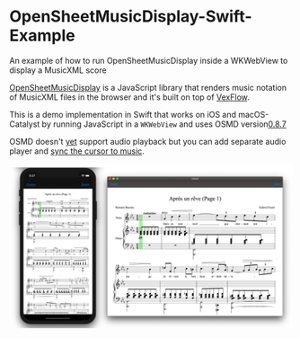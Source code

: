 # OpenSheetMusicDisplay-Swift-Example
An example of how to run OpenSheetMusicDisplay inside a WKWebView to display a MusicXML score

[OpenSheetMusicDisplay](https://opensheetmusicdisplay.github.io]) is a JavaScript library that renders music notation of MusicXML files in the browser and it's built on top of [VexFlow](https://www.vexflow.com).

This is a demo implementation in Swift that works on iOS and macOS-Catalyst by running JavaScript in a `WKWebView` and uses OSMD version[0.8.7](https://github.com/opensheetmusicdisplay/opensheetmusicdisplay/releases/tag/0.8.7)

OSMD doesn't [yet](https://opensheetmusicdisplay.org/2019/12/05/audio-player-is-coming-in-2020/) support audio playback but you can add separate audio player and [sync the cursor to music](https://github.com/opensheetmusicdisplay/opensheetmusicdisplay/wiki/Tutorial:-Extracting-note-timing-for-playing).

![App Image](example.png?)
